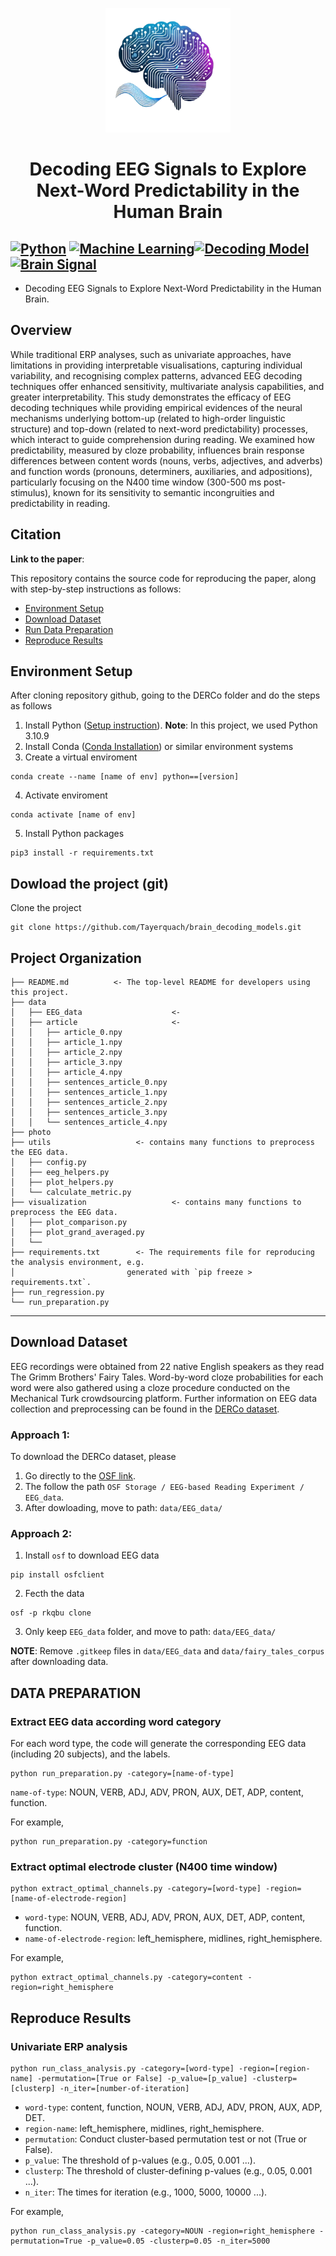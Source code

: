 <p align = "center" draggable=”false” ><img src="https://github.com/Tayerquach/brain_decoding_model/blob/master/photo/logo.png" 
     width="200px"
     height="auto"/>
</p>

# <h1 align="center" id="heading"> Decoding EEG Signals to Explore Next-Word Predictability in the Human Brain</h1>
## [![Python][Python.py]][Python-url] [![Machine Learning][Machine-Learning.py]][Machine-Learning-url][![Decoding Model][Decoding-Model.py]][Decoding-Model-url][![Brain Signal][Brain-Signal.py]][Brain-Signal-url]

* Decoding EEG Signals to Explore Next-Word Predictability in the Human Brain.

## Overview
While traditional ERP analyses, such as univariate approaches, have limitations in providing interpretable visualisations, capturing individual variability, and recognising complex patterns, advanced EEG decoding techniques offer enhanced sensitivity, multivariate analysis capabilities, and greater interpretability. This study demonstrates the efficacy of EEG decoding techniques while providing empirical evidences of the neural mechanisms underlying bottom-up (related to high-order linguistic structure) and top-down (related to next-word predictability) processes, which interact to guide comprehension during reading. We examined how predictability, measured by cloze probability, influences brain response differences between content words (nouns, verbs, adjectives, and adverbs) and function words (pronouns, determiners, auxiliaries, and adpositions), particularly focusing on the N400 time window (300-500 ms post-stimulus), known for its sensitivity to semantic incongruities and predictability in reading.

## Citation

**Link to the paper**:

This repository contains the source code for reproducing the paper, along with step-by-step instructions as follows:
* [Environment Setup](#environment-setup)
* [Download Dataset](#download-dataset)
* [Run Data Preparation](#data-preparation)
* [Reproduce Results](#reproduce-results)

## Environment Setup
After cloning repository github, going to the DERCo folder and do the steps as follows

1. Install Python (<a target="_blank" href="https://wiki.python.org/moin/BeginnersGuide">Setup instruction</a>).
   **Note**: In this project, we used Python 3.10.9
2. Install Conda (<a target="_blank" href="https://conda.io/projects/conda/en/latest/user-guide/install/index.html">Conda Installation</a>) or similar environment systems
3. Create a virtual enviroment
```console 
conda create --name [name of env] python==[version]
```
4. Activate enviroment
```console 
conda activate [name of env]
``` 
5. Install Python packages
```console 
pip3 install -r requirements.txt 
```
## Dowload the project (git)
Clone the project
```consolde
git clone https://github.com/Tayerquach/brain_decoding_models.git
```

Project Organization
------------
    ├── README.md          <- The top-level README for developers using this project.
    ├── data
    │   ├── EEG_data                    <- 
    │   ├── article                     <-
    │   │   ├── article_0.npy
    │   │   ├── article_1.npy
    │   │   ├── article_2.npy
    │   │   ├── article_3.npy
    │   │   ├── article_4.npy
    │   │   ├── sentences_article_0.npy
    │   │   ├── sentences_article_1.npy
    │   │   ├── sentences_article_2.npy
    │   │   ├── sentences_article_3.npy
    │   │   └── sentences_article_4.npy
    ├── photo
    ├── utils                   <- contains many functions to preprocess the EEG data.
    │   ├── config.py 
    │   ├── eeg_helpers.py
    │   ├── plot_helpers.py
    │   └── calculate_metric.py
    ├── visualization                   <- contains many functions to preprocess the EEG data.
    │   ├── plot_comparison.py 
    │   ├── plot_grand_averaged.py
    │   └── 
    ├── requirements.txt        <- The requirements file for reproducing the analysis environment, e.g.
    │                         generated with `pip freeze > requirements.txt`.
    ├── run_regression.py
    └── run_preparation.py

--------

## Download Dataset
EEG recordings were obtained from 22 native English speakers as they read The Grimm Brothers' Fairy Tales. Word-by-word cloze probabilities for each word were also gathered using a cloze procedure conducted on the Mechanical Turk crowdsourcing platform. Further information on EEG data collection and preprocessing can be found in the <a target="_blank" href="https://www.nature.com/articles/s41597-024-03915-8">DERCo dataset</a>.

### Approach 1:
To download the DERCo dataset, please
1. Go directly to the <a target="_blank" href="https://osf.io/rkqbu/files/osfstorage">OSF link</a>.
2. The follow the path `OSF Storage / EEG-based Reading Experiment / EEG_data`.
3. After dowloading, move to path: `data/EEG_data/`

### Approach 2:
1. Install `osf` to download EEG data
```console
pip install osfclient
```
2. Fecth the data
```console
osf -p rkqbu clone
```
3. Only keep `EEG_data` folder, and move to path: `data/EEG_data/`

**NOTE**: Remove `.gitkeep` files in `data/EEG_data` and `data/fairy_tales_corpus` after downloading data.

## DATA PREPARATION
### Extract EEG data according word category
For each word type, the code will generate the corresponding EEG data (including 20 subjects), and the labels. 

```console
python run_preparation.py -category=[name-of-type]
```
`name-of-type`: NOUN, VERB, ADJ, ADV, PRON, AUX, DET, ADP, content, function.

For example,
```console
python run_preparation.py -category=function 
```

### Extract optimal electrode cluster (N400 time window)
```console
python extract_optimal_channels.py -category=[word-type] -region=[name-of-electrode-region]
```
* `word-type`: NOUN, VERB, ADJ, ADV, PRON, AUX, DET, ADP, content, function.
* `name-of-electrode-region`: left_hemisphere, midlines, right_hemisphere.

For example,
```console
python extract_optimal_channels.py -category=content -region=right_hemisphere
```

## Reproduce Results
### Univariate ERP analysis
```console
python run_class_analysis.py -category=[word-type] -region=[region-name] -permutation=[True or False] -p_value=[p_value] -clusterp=[clusterp] -n_iter=[number-of-iteration]
```
* `word-type`: content, function, NOUN, VERB, ADJ, ADV, PRON, AUX, ADP, DET.
* `region-name`: left_hemisphere, midlines, right_hemisphere.
* `permutation`: Conduct cluster-based permutation test or not (True or False).
* `p_value`: The threshold of p-values (e.g., 0.05, 0.001 ...).
* `clusterp`: The threshold of cluster-defining p-values (e.g., 0.05, 0.001 ...).
* `n_iter`: The times for iteration (e.g., 1000, 5000, 10000 ...).

For example,

```console
python run_class_analysis.py -category=NOUN -region=right_hemisphere -permutation=True -p_value=0.05 -clusterp=0.05 -n_iter=5000
```
<!-- MARKDOWN LINKS & IMAGES -->
[Python.py]: https://img.shields.io/badge/python-3670A0?style=for-the-badge&logo=python&logoColor=ffdd54
[Python-url]: https://www.python.org/

[Decoding-Model.py]: https://img.shields.io/badge/decoding%20model-00A86B?style=for-the-badge&logo=data:image/svg+xml;base64,<your_svg_data_here>
[Decoding-Model-url]: https://example.com/decoding-model

[Brain-Signal.py]: https://img.shields.io/badge/brain%20signal-FF6347?style=for-the-badge&logo=data:image/svg+xml;base64,<your_svg_data_here>
[Brain-Signal-url]: https://example.com/brain-signal

[Machine-Learning.py]: https://img.shields.io/badge/Machine%20Learning-4682B4?style=for-the-badge&logo=scikit-learn&logoColor=FFFFFF
[Machine-Learning-url]: https://scikit-learn.org/
